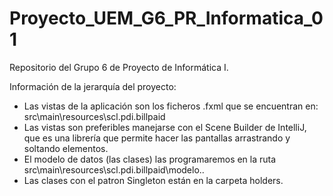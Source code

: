 # Proyecto_UEM_G6_PR_Informatica_01

Repositorio del Grupo 6 de Proyecto de Informática I.

Información de la jerarquía del proyecto:

- Las vistas de la aplicación son los ficheros .fxml que se encuentran en: src\main\resources\scl.pdi.billpaid
- Las vistas son preferibles manejarse con el Scene Builder de IntelliJ, que es una librería que permite hacer las
  pantallas arrastrando y soltando elementos.
- El modelo de datos (las clases) las programaremos en la ruta src\main\resources\scl.pdi.billpaid\modelo..
- Las clases con el patron Singleton están en la carpeta holders.
